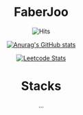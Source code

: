 <div align="center">
  
# FaberJoo

 ![Hits](https://hits.seeyoufarm.com/api/count/incr/badge.svg?url=https%3A%2F%2Fgithub.com%2FFaberJOo&count_bg=%23828282&title_bg=%231F6FEA&icon=&icon_color=%23FFFFFF&title=hits&edge_flat=false)

 [![Anurag's GitHub stats](https://github-readme-stats.vercel.app/api?username=FaberJoo&theme=github_dark&show_icons=true)](https://github.com/anuraghazra/github-readme-stats)

 [![Leetcode Stats](https://leetcard.jacoblin.cool/FaberJoo?ext=heatmap)](https://leetcode.com/FaberJoo)

# Stacks
...
  
</div>


<!---
Faber-Joo/Faber-Joo is a ✨ special ✨ repository because its `README.md` (this file) appears on your GitHub profile.
You can click the Preview link to take a look at your changes.
--->
